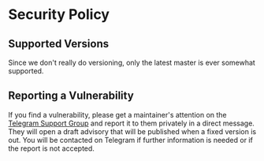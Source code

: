 # Security Policy

## Supported Versions

Since we don't really do versioning, only the latest master is ever somewhat supported.

## Reporting a Vulnerability

If you find a vulnerability, please get a maintainer's attention on the [Telegram Support Group](https://t.me/PokemonBotSupport)
and report it to them privately in a direct message. They will open a draft advisory that will be published when a fixed version is out.
You will be contacted on Telegram if further information is needed or if the report is not accepted.
